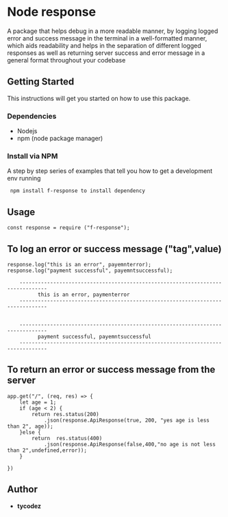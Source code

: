 
# Node response

A package that helps debug in a more readable manner, by logging logged error and success message in the terminal in a well-formatted manner, which aids readability and helps in the separation of different logged responses as well as returning server success and error message in a general format throughout your codebase

## Getting Started

This instructions will get you started on how to use this package.

### Dependencies
* Nodejs
* npm (node package manager)


### Install via NPM

A step by step series of examples that tell you how to get a development env running
```
 npm install f-response to install dependency
```

## Usage
```
const response = require ("f-response");

```
## To log an error or success message ("tag",value)
```
response.log("this is an error", payemnterror);
response.log("payment successful", payemntsuccessful);

    -------------------------------------------------------------------------------
          this is an error, paymenterror
    -------------------------------------------------------------------------------
    
    
    -------------------------------------------------------------------------------
          payment successful, payemntsuccessful
    -------------------------------------------------------------------------------

```


## To return  an error or success message from the server
```
app.get("/", (req, res) => {
    let age = 1;
    if (age < 2) {
        return res.status(200)
            .json(response.ApiResponse(true, 200, "yes age is less than 2", age));
    }else {
        return  res.status(400)
            .json(response.ApiResponse(false,400,"no age is not less than 2",undefined,error));
    }

})
```

## Author

* **tycodez** 


